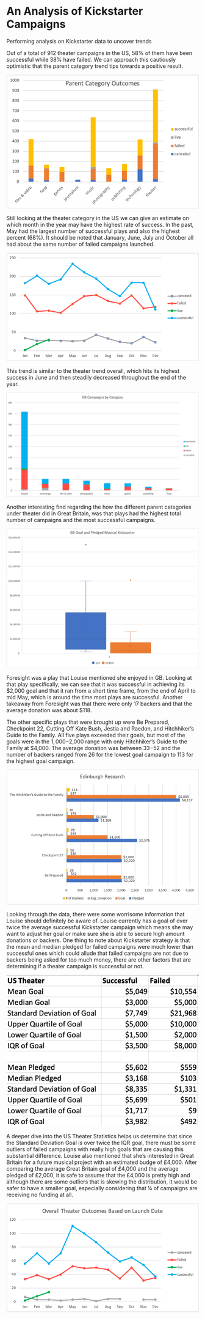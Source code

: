 # An Analysis of Kickstarter Campaigns
Performing analysis on Kickstarter data to uncover trends


Out of a total of 912 theater campaigns in the US, 58% of them have been successful while 38% have failed. We can approach this cautiously optimistic that the parent category trend tips towards a positive result. 

![image_name](Parent%20Category%20Outcomes%20Graph.png)

Still looking at the theater category in the US we can give an estimate on which month in the year may have the highest rate of success. In the past, May had the largest number of successful plays and also the highest percent (68%). It should be noted that January, June, July and October all had about the same number of failed campaigns launched. 

![image_name](Line%20Chart%20of%20Outcomes%20by%20Month.png)

This trend is similar to the theater trend overall, which hits its highest success in June and then steadily decreased throughout the end of the year. 

![image_name](GB%20Campains%20by%20Category.png)

Another interesting find regarding the how the different parent categories under theater did in Great Britain, was that plays had the highest total number of campaigns and the most successful campaigns.

![image_name](GB_Goal_and_Pledged_Musical.png)

Foresight was a play that Louise mentioned she enjoyed in GB. Looking at that play specifically, we can see that it was successful in achieving its $2,000 goal and that it ran from a short time frame, from the end of April to mid May, which is around the time most plays are successful. Another takeaway from Foresight was that there were only 17 backers and that the average donation was about $118.  

The other specific plays that were brought up were Be Prepared, Checkpoint 22, Cutting Off Kate Bush, Jestia and Raedon, and Hitchhiker’s Guide to the Family. All five plays exceeded their goals, but most of the goals were in the $1,000-$2,000 range with only Hitchhiker’s Guide to the Family at $4,000.  The average donation was between $33-$52 and the number of backers ranged from 26 for the lowest goal campaign to 113 for the highest goal campaign. 

![image_name](Edinburgh%20Research.png)

Looking through the data, there were some worrisome information that Louise should definitely be aware of. Louise currently has a goal of over twice the average successful Kickstarter campaign which means she may want to adjust her goal or make sure she is able to secure high amount donations or backers.  One thing to note about Kickstarter strategy is that the mean and median pledged for failed campaigns were much lower than successful ones which could allude that failed campaigns are not due to backers being asked for too much money, there are other factors that are determining if a theater campaign is successful or not.  

![image_name](US_Theater_Statistics.png)

A deeper dive into the US Theater Statistics helps us determine that since the Standard Deviation Goal is over twice the IQR goal, there must be some outliers of failed campaigns with really high goals that are causing this substantial difference. 
Louise also mentioned that she’s interested in Great Britain for a future musical project with an estimated budge of £4,000.  After comparing the average Great Britain goal of £4,000 and the average pledged of £2,000, it is safe to assume that the £4,000 is pretty high and although there are some outliers that is skewing the distribution, it would be safer to have a smaller goal, especially considering that ¼ of campaigns are receiving no funding at all. 

![image_name](Overall_Outcomes_Launch_Date.png)
